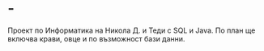 # -
Проект по Информатика на Никола Д. и Теди с SQL и Java.
По план ще включва крави, овце и по възможност бази данни.
